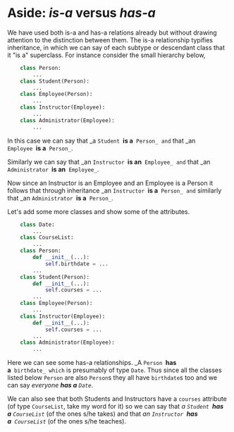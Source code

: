 # Aside: *is-a* versus *has-a*

We have used both is-a and has-a relations already but without drawing
attention to the distinction between them. The is-a relationship
typifies inheritance, in which we can say of each subtype or descendant
class that it "is a" superclass. For instance consider the small
hierarchy below,

```python
    class Person:
        ...
    class Student(Person):
        ...
    class Employee(Person):
        ...
    class Instructor(Employee):
        ...
    class Administrator(Employee):
        ...
```

In this case we can say that _a `Student `**is a**` Person_ and` that _an
`Employee `**is a**` Person_`.

Similarly we can say that _an `Instructor `**is an**` Employee_ and`
that _an `Administrator `**is an**` Employee_`.

Now since an Instructor is an Employee and an Employee is a Person it
follows that through inheritance _an `Instructor `**is a**` Person_ and`
similarly that _an `Administrator `**is a**` Person_`.

Let's add some more classes and show some of the attributes.

```python
    class Date:
        ...
    class CourseList:
        ...
    class Person:
        def __init__(...):
            self.birthdate = ...
        ...
    class Student(Person):
        def __init__(...):
            self.courses = ...
        ...
    class Employee(Person):
        ...
    class Instructor(Employee):
        def __init__(...):
            self.courses = ...
        ...
    class Administrator(Employee):
        ...
```

Here we can see some has-a relationships. _A `Person `**has
a**` birthdate_ which` is presumably of type `Date`. Thus since all the
classes listed below `Person` are also `Person`s they all have `birthdate`s
too and we can say _everyone **has a** `Date`_.

We can also see that both Students and Instructors have
a `courses` attribute (of type `CourseList`, take my word for it) so we
can say that _a `Student `**has a** `CourseList`_ (of the ones s/he takes)
and that _an `Instructor `**has a**` CourseList`_ (of the ones s/he
teaches).
